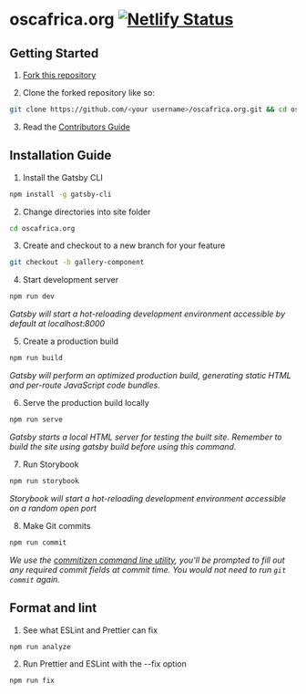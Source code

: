 # oscafrica.org [![Netlify Status](https://api.netlify.com/api/v1/badges/bf77d111-d265-484e-85f9-c392a0bacdcd/deploy-status)](https://app.netlify.com/sites/new-osca/deploys)

## Getting Started

1. [Fork this repository](https://help.github.com/articles/fork-a-repo/)

2. Clone the forked repository like so:

```sh
git clone https://github.com/<your username>/oscafrica.org.git && cd oscafrica.org
```

3. Read the [Contributors Guide](https://github.com/oscafrica/oscafrica.org/blob/master/CONTRIBUTING.md)

## Installation Guide

1. Install the Gatsby CLI

```sh
npm install -g gatsby-cli
```

2. Change directories into site folder

```sh
cd oscafrica.org
```

3. Create and checkout to a new branch for your feature

```sh
git checkout -b gallery-component
```

4. Start development server

```sh
npm run dev
```

_Gatsby will start a hot-reloading development environment accessible by default at localhost:8000_

5. Create a production build

```sh
npm run build
```

_Gatsby will perform an optimized production build, generating static HTML and per-route JavaScript code bundles._

6. Serve the production build locally

```sh
npm run serve
```

_Gatsby starts a local HTML server for testing the built site. Remember to build the site using gatsby build before using this command._

7. Run Storybook

```sh
npm run storybook
```

_Storybook will start a hot-reloading development environment accessible on a random open port_

8. Make Git commits

```sh
npm run commit
```

_We use the [commitizen command line utility](https://github.com/commitizen/cz-cli), you'll be prompted to fill out any required commit fields at commit time. You would not need to run `git commit` again._

## Format and lint

1. See what ESLint and Prettier can fix

```sh
npm run analyze
```

2. Run Prettier and ESLint with the --fix option

```sh
npm run fix
```
